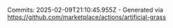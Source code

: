 Commits: 2025-02-09T21:10:45.955Z - Generated via https://github.com/marketplace/actions/artificial-grass
<br>
